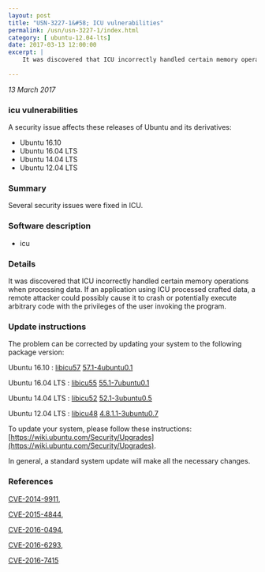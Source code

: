 ```yaml
---
layout: post
title: "USN-3227-1&#58; ICU vulnerabilities"
permalink: /usn/usn-3227-1/index.html
category: [ ubuntu-12.04-lts]
date: 2017-03-13 12:00:00
excerpt: |
    It was discovered that ICU incorrectly handled certain memory operations when processing data. If an application using ICU processed crafted data, a remote attacker could possibly cause it to crash or potentially execute arbitrary code with the privileges of the user invoking the program. 
    
--- 
```

 
 

*13 March 2017*

### icu vulnerabilities

A security issue affects these releases of Ubuntu and its derivatives:

* Ubuntu 16.10
* Ubuntu 16.04 LTS
* Ubuntu 14.04 LTS
* Ubuntu 12.04 LTS

### Summary

Several security issues were fixed in ICU. 

### Software description

* icu 

### Details

It was discovered that ICU incorrectly handled certain memory operations when processing data. If an application using ICU processed crafted data, a remote attacker could possibly cause it to crash or potentially execute arbitrary code with the privileges of the user invoking the program. 

### Update instructions

The problem can be corrected by updating your system to the following package version:

Ubuntu 16.10
 : [libicu57](https://launchpad.net/ubuntu/+source/icu) <span> [57.1-4ubuntu0.1](https://launchpad.net/ubuntu/+source/icu/57.1-4ubuntu0.1) </span> 

Ubuntu 16.04 LTS
 : [libicu55](https://launchpad.net/ubuntu/+source/icu) <span> [55.1-7ubuntu0.1](https://launchpad.net/ubuntu/+source/icu/55.1-7ubuntu0.1) </span> 

Ubuntu 14.04 LTS
 : [libicu52](https://launchpad.net/ubuntu/+source/icu) <span> [52.1-3ubuntu0.5](https://launchpad.net/ubuntu/+source/icu/52.1-3ubuntu0.5) </span> 

Ubuntu 12.04 LTS
 : [libicu48](https://launchpad.net/ubuntu/+source/icu) <span> [4.8.1.1-3ubuntu0.7](https://launchpad.net/ubuntu/+source/icu/4.8.1.1-3ubuntu0.7) </span> 

To update your system, please follow these instructions: [https://wiki.ubuntu.com/Security/Upgrades](https://wiki.ubuntu.com/Security/Upgrades).

In general, a standard system update will make all the necessary changes. 

### References

 
 [CVE-2014-9911](http://people.ubuntu.com/~ubuntu-security/cve/CVE-2014-9911), 

 [CVE-2015-4844](http://people.ubuntu.com/~ubuntu-security/cve/CVE-2015-4844), 

 [CVE-2016-0494](http://people.ubuntu.com/~ubuntu-security/cve/CVE-2016-0494), 

 [CVE-2016-6293](http://people.ubuntu.com/~ubuntu-security/cve/CVE-2016-6293), 

 [CVE-2016-7415](http://people.ubuntu.com/~ubuntu-security/cve/CVE-2016-7415)
 

